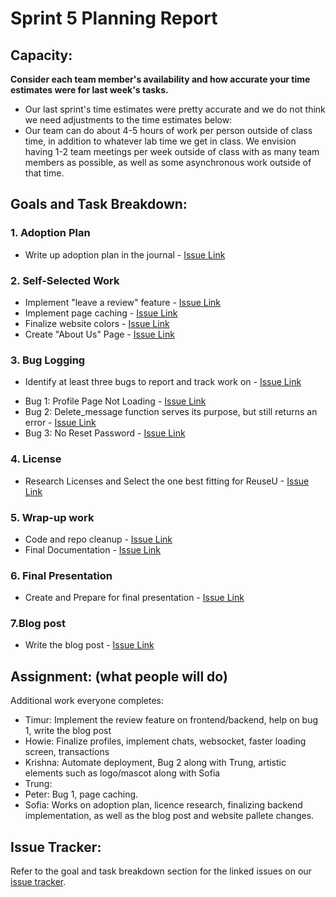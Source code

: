 # Sprint 5 Planning Report
## Capacity:
__Consider each team member's availability and how accurate your time estimates were for last week's tasks.__
- Our last sprint's time estimates were pretty accurate and we do not think we need adjustments to the time estimates below:
- Our team can do about 4-5 hours of work per person outside of class time, in addition to whatever lab time we get in class. We envision having 1-2 team meetings per week outside of class with as many team members as possible, as well as some asynchronous work outside of
that time.



## Goals and Task Breakdown: 

### 1. Adoption Plan 
* Write up adoption plan in the journal - [Issue Link](https://github.com/dicarlosofia/ReuseU/issues/153)

### 2. Self-Selected Work

* Implement "leave a review" feature - [Issue Link](https://github.com/dicarlosofia/ReuseU/issues/159)
* Implement page caching - [Issue Link](https://github.com/dicarlosofia/ReuseU/issues/167)
* Finalize website colors - [Issue Link](https://github.com/dicarlosofia/ReuseU/issues/66#issue-2948178065)
* Create "About Us" Page - [Issue Link](https://github.com/dicarlosofia/ReuseU/issues/171#issue-3032962342)


### 3. Bug Logging

* Identify at least three bugs to report and track work on - [Issue Link](https://github.com/dicarlosofia/ReuseU/issues/155)

- Bug 1: Profile Page Not Loading - [Issue Link](https://github.com/dicarlosofia/ReuseU/issues/163)
- Bug 2: Delete_message function serves its purpose, but still returns an error - [Issue Link](https://github.com/dicarlosofia/ReuseU/issues/166)
- Bug 3: No Reset Password - [Issue Link](https://github.com/dicarlosofia/ReuseU/issues/162)



### 4. License

* Research Licenses and Select the one best fitting for ReuseU - [Issue Link](https://github.com/dicarlosofia/ReuseU/issues/156)

### 5. Wrap-up work

* Code and repo cleanup - [Issue Link](https://github.com/dicarlosofia/ReuseU/issues/160)
* Final Documentation - [Issue Link](https://github.com/dicarlosofia/ReuseU/issues/161)

### 6. Final Presentation

* Create and Prepare for final presentation - [Issue Link](https://github.com/dicarlosofia/ReuseU/issues/164)

### 7.Blog post

* Write the blog post - [Issue Link](https://github.com/dicarlosofia/ReuseU/issues/168)



## Assignment: (what people will do)

Additional work everyone completes: 
* Timur: Implement the review feature on frontend/backend, help on bug 1, write the blog post
* Howie: Finalize profiles, implement chats, websocket, faster loading screen, transactions
* Krishna: Automate deployment, Bug 2 along with Trung, artistic elements such as logo/mascot along with Sofia
* Trung: 
* Peter: Bug 1, page caching.
* Sofia: Works on adoption plan, licence research, finalizing backend implementation, as well as the blog post and website pallete changes. 



## Issue Tracker:
Refer to the goal and task breakdown section for the linked issues on our [issue tracker](https://github.com/dicarlosofia/ReuseU/issues).
